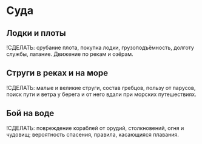 # Суда

## Лодки и плоты

!СДЕЛАТЬ: срубание плота, покупка лодки, грузоподъёмность, долготу службы, латание. Движение по рекам и озёрам.

## Струги в реках и на море

!СДЕЛАТЬ: малые и великие струги, состав гребцов, пользу от парусов, поиск пути и ветра у берега и от него вдали при морских путешествиях.

## Бой на воде

!СДЕЛАТЬ: повреждение кораблей от орудий, столкновений, огня и чудовищ; вероятность спасения, правила, касающияся плавания.
